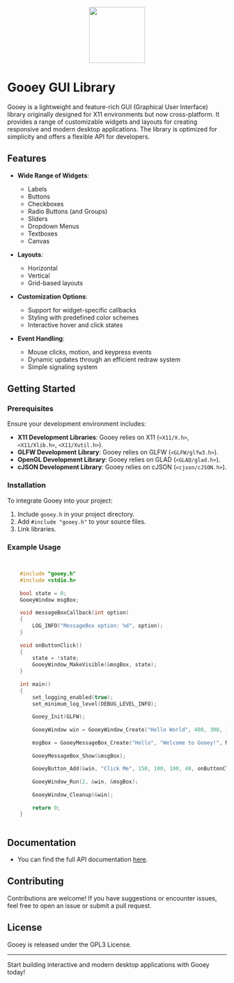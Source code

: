 
<p align="center">
  <img src="docs/doc_images/gooey.png" width=128>
</p>

# Gooey GUI Library

Gooey is a lightweight and feature-rich GUI (Graphical User Interface) library originally designed for X11 environments but now cross-platform. It provides a range of customizable widgets and layouts for creating responsive and modern desktop applications. The library is optimized for simplicity and offers a flexible API for developers.

## Features

- **Wide Range of Widgets**:
  - Labels
  - Buttons
  - Checkboxes
  - Radio Buttons (and Groups)
  - Sliders
  - Dropdown Menus
  - Textboxes
  - Canvas

- **Layouts**:
  - Horizontal
  - Vertical
  - Grid-based layouts

- **Customization Options**:
  - Support for widget-specific callbacks
  - Styling with predefined color schemes
  - Interactive hover and click states

- **Event Handling**:
  - Mouse clicks, motion, and keypress events
  - Dynamic updates through an efficient redraw system
  - Simple signaling system

## Getting Started

### Prerequisites

Ensure your development environment includes:
- **X11 Development Libraries**: Gooey relies on X11 (`<X11/X.h>`, `<X11/Xlib.h>`, `<X11/Xutil.h>`).
- **GLFW Development Library**: Gooey relies on GLFW (`<GLFW/glfw3.h>`).
- **OpenGL Development Library**: Gooey relies on GLAD (`<GLAD/glad.h>`).
- **cJSON Development Library**: Gooey relies on cJSON (`<cjson/cJSON.h>`).

### Installation

To integrate Gooey into your project:
1. Include `gooey.h` in your project directory.
2. Add `#include "gooey.h"` to your source files.
3. Link libraries.

### Example Usage

```c


    #include "gooey.h"
    #include <stdio.h>
    
    bool state = 0;
    GooeyWindow msgBox;
    
    void messageBoxCallback(int option)
    {
        LOG_INFO("MessageBox option: %d", option);
    }
    
    void onButtonClick()
    {
        state = !state;
        GooeyWindow_MakeVisible(&msgBox, state);
    }
    
    int main()
    {
        set_logging_enabled(true);
        set_minimum_log_level(DEBUG_LEVEL_INFO);
    
        Gooey_Init(GLFW);
    
        GooeyWindow win = GooeyWindow_Create("Hello World", 400, 300, 1);
    
        msgBox = GooeyMessageBox_Create("Hello", "Welcome to Gooey!", MSGBOX_INFO, messageBoxCallback);
    
        GooeyMessageBox_Show(&msgBox);
    
        GooeyButton_Add(&win, "Click Me", 150, 100, 100, 40, onButtonClick);
    
        GooeyWindow_Run(2, &win, &msgBox);
    
        GooeyWindow_Cleanup(&win);
    
        return 0;
    }
    
```

## Documentation

- You can find the full API documentation <a href="#">here</a>. 

## Contributing

Contributions are welcome! If you have suggestions or encounter issues, feel free to open an issue or submit a pull request.

## License

Gooey is released under the GPL3 License.

---

Start building interactive and modern desktop applications with Gooey today!
